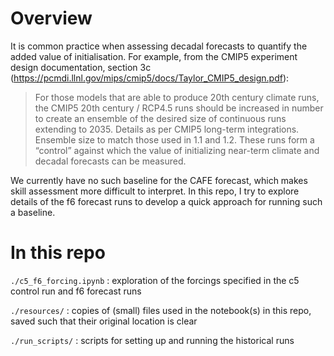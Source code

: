 # Overview

It is common practice when assessing decadal forecasts to quantify the added value of initialisation. For example, from the CMIP5 experiment design documentation, section 3c (https://pcmdi.llnl.gov/mips/cmip5/docs/Taylor_CMIP5_design.pdf):

   > For those models that are able to produce 20th century climate runs, the CMIP5 20th century / RCP4.5 runs should be increased in number to create an ensemble of the desired size of continuous runs extending to 2035. Details as per CMIP5 long-term integrations. Ensemble size to match those used in 1.1 and 1.2. These runs form a “control” against which the value of initializing near-term climate and decadal forecasts can be measured.

We currently have no such baseline for the CAFE forecast, which makes skill assessment more difficult to interpret. In this repo, I try to explore details of the f6 forecast runs to develop a quick approach for running such a baseline.

# In this repo

`./c5_f6_forcing.ipynb` : exploration of the forcings specified in the c5 control run and f6 forecast runs

`./resources/` : copies of (small) files used in the notebook(s) in this repo, saved such that their original location is clear

`./run_scripts/` : scripts for setting up and running the historical runs
